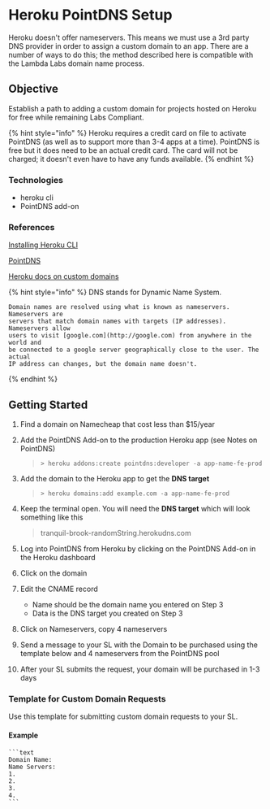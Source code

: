 # Heroku PointDNS Setup

Heroku doesn't offer nameservers. This means we must use a 3rd party
DNS provider in order to assign a custom domain to an app. There are
a number of ways to do this; the method described here is compatible
with the Lambda Labs domain name process.

## Objective

Establish a path to adding a custom domain for projects hosted on Heroku for
free while remaining Labs Compliant.

{% hint style="info" %}
    Heroku requires a credit card on file to activate PointDNS (as well as to
    support more than 3-4 apps at a time). PointDNS is free but it does need to
    be an actual credit card. The card will not be charged; it doesn't even have
    to have any funds available.
{% endhint %}

### Technologies

- heroku cli
- PointDNS add-on

### References

[Installing Heroku CLI](https://devcenter.heroku.com/articles/heroku-cli)

[PointDNS](https://devcenter.heroku.com/articles/pointdns)

[Heroku docs on custom domains](https://devcenter.heroku.com/articles/custom-domains)

{% hint style="info" %}
    DNS stands for Dynamic Name System.

    Domain names are resolved using what is known as nameservers. Nameservers are
    servers that match domain names with targets (IP addresses). Nameservers allow
    users to visit [google.com](http://google.com) from anywhere in the world and
    be connected to a google server geographically close to the user. The actual
    IP address can changes, but the domain name doesn't.
{% endhint %}

## Getting Started

1. Find a domain on Namecheap that cost less than $15/year
2. Add the PointDNS Add-on to the production Heroku app (see Notes on PointDNS)

    > `> heroku addons:create pointdns:developer -a app-name-fe-prod`

3. Add the domain to the Heroku app to get the **DNS target**

    > `> heroku domains:add example.com -a app-name-fe-prod`

4. Keep the terminal open. You will need the **DNS target** which will look
something like this

    > tranquil-brook-randomString.herokudns.com

5. Log into PointDNS from Heroku by clicking on the PointDNS Add-on in the
Heroku dashboard
6. Click on the domain
7. Edit the CNAME record
    - Name should be the domain name you entered on Step 3
    - Data is the DNS target you created on Step 3
8. Click on Nameservers, copy 4 nameservers
9. Send a message to your SL with the Domain to be purchased using the template
below and 4 nameservers from the PointDNS pool
10. After your SL submits the request, your domain will be purchased in 1-3 days

### Template for Custom Domain Requests

Use this template for submitting custom domain requests to your SL.

#### Example

    ```text
    Domain Name:
    Name Servers:
    1.
    2.
    3.
    4.
    ```

